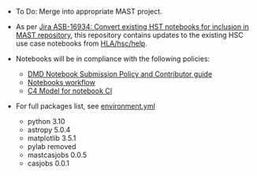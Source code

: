 - To Do: Merge into appropriate MAST project.
- As per [Jira ASB-16934: Convert existing HST notebooks for inclusion in MAST repository][1], this repository contains updates to the existing HSC use case notebooks from [HLA/hsc/help][2].
- Notebooks will be in compliance with the following policies:
  - [DMD Notebook Submission Policy and Contributor guide][4]
  - [Notebooks workflow][5]
  - [C4 Model for notebook CI][6]
- For full packages list, see [environment.yml][3]
  - python 3.10
  - astropy 5.0.4
  - matplotlib 3.5.1
  - pylab removed
  - mastcasjobs 0.0.5
  - casjobs 0.0.1



































  [1]: https://jira.stsci.edu/browse/ASB-16934
  [2]: https://grit.stsci.edu/HLA/hsc/-/tree/master/hsc/help
  [3]: https://grit.stsci.edu/tmckinney/hsc_notebook_updates/-/blob/main/environment.yml
  [4]: https://innerspace.stsci.edu/x/hrWsEg
  [5]: https://innerspace.stsci.edu/x/foqgEQ
  [6]: https://innerspace.stsci.edu/x/XOUQEQ
